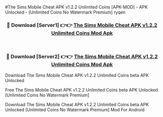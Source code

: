 #The Sims Mobile Cheat APK v1.2.2 Unlimited Coins [APK-MOD] - APK Unlocked - [Unlimited Coins No Watermark Premium] ryqen



<div align="center">

<h3>🔴 Download [Server1] 👉👉 <a href="https://momento.my/?title=The_Sims_Mobile_Cheat_APK_v1.2.2_Unlimited_Coins">The Sims Mobile Cheat APK v1.2.2 Unlimited Coins Mod Apk</a></h3><br>

<h3>🔴 Download [Server2] 👉👉 <a href="https://momento.my/?title=The_Sims_Mobile_Cheat_APK_v1.2.2_Unlimited_Coins">The Sims Mobile Cheat APK v1.2.2 Unlimited Coins Mod Apk</a></h3>
</div>



Download The Sims Mobile Cheat APK v1.2.2 Unlimited Coins beta APK Unlocked

Free The Sims Mobile Cheat APK v1.2.2 Unlimited Coins beta APK Unlocked [Unlimited Coins No Watermark Premium]

Download The Sims Mobile Cheat APK v1.2.2 Unlimited Coins beta APK Unlocked [Unlimited Coins No Watermark Premium] Mod For Android
